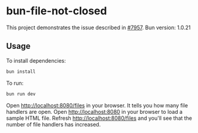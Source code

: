 # bun-file-not-closed

This project demonstrates the issue described in [#7957](https://github.com/oven-sh/bun/issues/7957).
Bun version: 1.0.21

## Usage

To install dependencies:

```bash
bun install
```

To run:

```bash
bun run dev
```

Open [http://localhost:8080/files](http://localhost:8080/files) in your browser. It tells you how many file handlers are open.
Open [http://localhost:8080](http://localhost:8080) in your browser to load a sample HTML file.
Refresh [http://localhost:8080/files](http://localhost:8080/files) and you'll see that the number of file handlers has increased.
